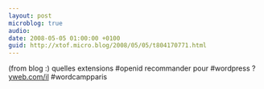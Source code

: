 ```yaml
---
layout: post
microblog: true
audio: 
date: 2008-05-05 01:00:00 +0100
guid: http://xtof.micro.blog/2008/05/05/t804170771.html
---
```

(from blog :) quelles extensions #openid recommander pour #wordpress ? [yweb.com/il](http://yweb.com/il) #wordcampparis
